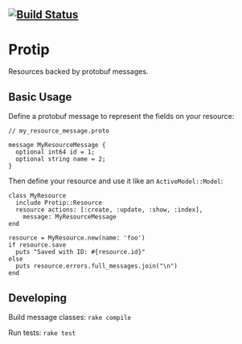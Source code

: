 [![Build Status](https://travis-ci.org/AngelList/protip.svg)](https://travis-ci.org/AngelList/protip)
-------

# Protip

Resources backed by protobuf messages.

Basic Usage
-----------

Define a protobuf message to represent the fields on your resource:

```
// my_resource_message.proto

message MyResourceMessage {
  optional int64 id = 1;
  optional string name = 2;
}
```

Then define your resource and use it like an `ActiveModel::Model`:

```
class MyResource
  include Protip::Resource
  resource actions: [:create, :update, :show, :index],
    message: MyResourceMessage
end

resource = MyResource.new(name: 'foo')
if resource.save
  puts "Saved with ID: #{resource.id}"
else
  puts resource.errors.full_messages.join("\n")
end
```

Developing
----------

Build message classes: `rake compile`

Run tests: `rake test`